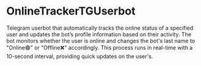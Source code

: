 # OnlineTrackerTGUserbot
 Telegram userbot that automatically tracks the online status of a specified user and updates the bot’s profile information based on their activity. The bot monitors whether the user is online and changes the bot's last name to "Online🟢" or "Offline❌" accordingly. This process runs in real-time with a 10-second interval, providing quick updates on the user's.
